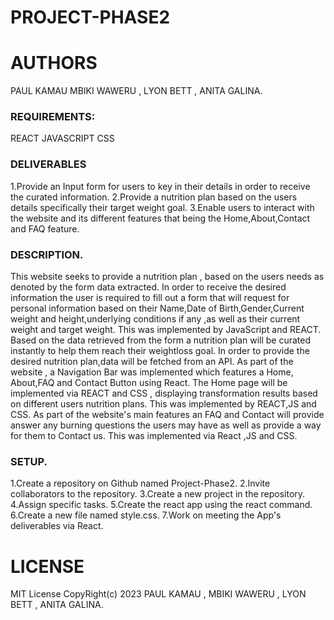 
# PROJECT-PHASE2

# AUTHORS
PAUL KAMAU
MBIKI WAWERU , 
LYON BETT ,
ANITA GALINA.

### REQUIREMENTS: 
REACT 
JAVASCRIPT
CSS

### DELIVERABLES 
1.Provide an Input form for users to key in their details in order to receive the curated information.
2.Provide a nutrition plan based on the users details specifically their target weight goal. 
3.Enable users to interact with the website and its different features that being the Home,About,Contact and FAQ feature.

### DESCRIPTION. 
This website seeks to provide a nutrition plan , based on the users needs as denoted by the form data extracted.
In order to receive the desired information the user is required to fill out a form that will request for personal information based on their Name,Date of Birth,Gender,Current weight and height,underlying conditions if any ,as well as their current weight and target weight.
This was implemented by JavaScript and REACT.
Based on the data retrieved from the form a nutrition plan will be curated instantly to help them reach their weightloss goal.
In order to provide the desired nutrition plan,data will be fetched from an API.
As part of the website , a Navigation Bar was implemented which features a Home, About,FAQ and Contact Button using React.
The Home page will be implemented via REACT and CSS , displaying transformation results based on different users nutrition plans.
This was implemented by REACT,JS and CSS.
As part of the website's main features an FAQ and Contact will provide answer any burning questions the users may have as well as provide a way for them to Contact us.
This was implemented via React ,JS and CSS.


### SETUP. 
1.Create a repository on Github named Project-Phase2. 
2.Invite collaborators to the repository. 
3.Create a new project in the repository. 4.Assign specific tasks. 
5.Create the react app using the react command. 
6.Create a new file named style.css. 
7.Work on meeting the App's deliverables via React.


# LICENSE
MIT License CopyRight(c) 2023  PAUL KAMAU , MBIKI WAWERU , LYON BETT , ANITA GALINA.
